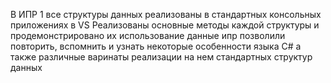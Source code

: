 В ИПР 1 все структуры данных реализованы в стандартных консольных приложениях в VS
Реализованы основные методы каждой структуры и продемонстрировано их использование
данные ипр позволили повторить, вспомнить и узнать некоторые особенности языка С#
а также различные варинаты реализации на нем стандартных структур данных
